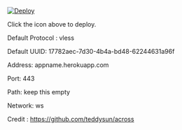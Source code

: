[![Deploy](https://www.herokucdn.com/deploy/button.png)](https://dashboard.heroku.com/new?template=https://github.com/rehanshahsaab/xray-heroku)

Click the icon above to deploy.

Default Protocol : vless

Default UUID: 17782aec-7d30-4b4a-bd48-62244631a96f

Address: appname.herokuapp.com

Port: 443

Path: keep this empty

Network: ws

Credit : https://github.com/teddysun/across

